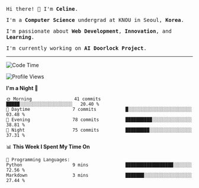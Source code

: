 <p><samp>Hi there! 👋 I'm <b>Celine</b>.</samp></p>
<p><samp>I'm a <b>Computer Science</b> undergrad at KNOU in Seoul, <b>Korea</b>.</samp></p>
<p><samp>I'm passionate about <b>Web Development</b>, <b>Innovation</b>, and <b>Learning</b>.</samp></p>
<p><samp>I'm currently working on <b>AI Doorlock Project</b>.</samp></p>
<hr>

<!--START_SECTION:celine-->
![Code Time](http://img.shields.io/badge/Code%20Time-54%20hrs%2024%20mins-blue)

![Profile Views](http://img.shields.io/badge/Profile%20Views-1-blue)

**I'm a Night 🦉** 

```text
🌞 Morning                41 commits          █████░░░░░░░░░░░░░░░░░░░░   20.40 % 
🌆 Daytime                7 commits           █░░░░░░░░░░░░░░░░░░░░░░░░   03.48 % 
🌃 Evening                78 commits          ██████████░░░░░░░░░░░░░░░   38.81 % 
🌙 Night                  75 commits          █████████░░░░░░░░░░░░░░░░   37.31 % 
```


📊 **This Week I Spent My Time On** 

```text
💬 Programming Languages: 
Python                   9 mins              ██████████████████░░░░░░░   72.56 % 
Markdown                 3 mins              ███████░░░░░░░░░░░░░░░░░░   27.44 % 
```


<!--END_SECTION:celine-->
